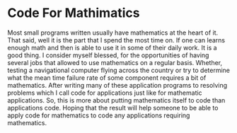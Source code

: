 # Code For Mathimatics
Most small programs written usually have mathematics at the heart of it. That said, well it is the part that I spend the most time on.  If one can learns enough math and then is able to use it in some of their daily work. It is a good thing.  I consider myself blessed, for the opportunities of having several jobs that allowed to use mathematics on a regular basis.  Whether, testing a navigational computer flying across the country or try to determine what the mean time failure rate of some component requires a bit of mathematics. After writing many of these application programs to resolving problems which I call code for applications just like for mathematic applications.  So, this is more about putting mathematics itself to code than applications code. Hoping that the result will help someone to be able to apply code for mathematics to code any applications requiring mathematics.

